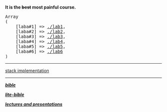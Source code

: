 **It is the <s>best</s> most painful course.**

<pre>
Array
(
    [laba#1] => <a href="./lab1">./lab1</a>,
    [laba#2] => <a href="./lab2">./lab2</a>,
    [laba#3] => <a href="./lab3">./lab3</a>,
    [laba#4] => <a href="./lab4">./lab4</a>,
    [laba#5] => <a href="./lab5">./lab5</a>,
    [laba#6] => <a href="./lab6">./lab6</a>
)
</pre>
---

[stack implementation](./stack.bcomp.asm)

---

***[bible](static/bible.pdf)***

***[lite-bible](static/lite-bible.pdf)***

***[lectures and presentations](http://tlg.wtf/se_docs)***
